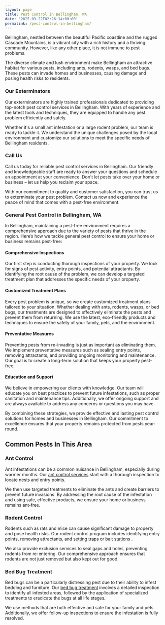 ```yaml
---
layout: page
title: Pest Control in Bellingham, WA
date: '2025-03-22T02:26:14+00:00'
permalink: /pest-control-in-bellingham/
---
```


Bellingham, nestled between the beautiful Pacific coastline and the rugged Cascade Mountains, is a vibrant city with a rich history and a thriving community. However, like any other place, it is not immune to pest problems.

The diverse climate and lush environment make Bellingham an attractive habitat for various pests, including ants, rodents, wasps, and bed bugs. These pests can invade homes and businesses, causing damage and posing health risks to residents.
### Our Exterminators
Our exterminators are highly trained professionals dedicated to providing top-notch pest control services in Bellingham. With years of experience and the latest tools and techniques, they are equipped to handle any pest problem efficiently and safely.

Whether it's a small ant infestation or a large rodent problem, our team is ready to tackle it. We understand the unique challenges posed by the local environment and customize our solutions to meet the specific needs of Bellingham residents.
### Call Us
Call us today for reliable pest control services in Bellingham. Our friendly and knowledgeable staff are ready to answer your questions and schedule an appointment at your convenience. Don't let pests take over your home or business – let us help you reclaim your space.

With our commitment to quality and customer satisfaction, you can trust us to exterminate your pest problem. Contact us now and experience the peace of mind that comes with a pest-free environment.
### General Pest Control in Bellingham, WA
In Bellingham, maintaining a pest-free environment requires a comprehensive approach due to the variety of pests that thrive in the region. Here’s how we tackle general pest control to ensure your home or business remains pest-free:
#### Comprehensive Inspections
Our first step is conducting thorough inspections of your property. We look for signs of pest activity, entry points, and potential attractants. By identifying the root cause of the problem, we can develop a targeted treatment plan that addresses the specific needs of your property.
#### Customized Treatment Plans
Every pest problem is unique, so we create customized treatment plans tailored to your situation. Whether dealing with ants, rodents, wasps, or bed bugs, our treatments are designed to effectively eliminate the pests and prevent them from returning. We use the latest, eco-friendly products and techniques to ensure the safety of your family, pets, and the environment.
#### Preventative Measures
Preventing pests from re-invading is just as important as eliminating them. We implement preventative measures such as sealing entry points, removing attractants, and providing ongoing monitoring and maintenance. Our goal is to create a long-term solution that keeps your property pest-free.
#### Education and Support
We believe in empowering our clients with knowledge. Our team will educate you on best practices to prevent future infestations, such as proper sanitation and maintenance tips. Additionally, we offer ongoing support and are always available to address any concerns or questions you may have.

By combining these strategies, we provide effective and lasting pest control solutions for homes and businesses in Bellingham. Our commitment to excellence ensures that your property remains protected from pests year-round.
## Common Pests In This Area
### Ant Control
Ant infestations can be a common nuisance in Bellingham, especially during warmer months. Our
[ant control services](https://pestpolicy.com/ant-control-in-bellingham/)
start with a thorough inspection to locate nests and entry points.

We then use targeted treatments to eliminate the ants and create barriers to prevent future invasions. By addressing the root cause of the infestation and using safe, effective products, we ensure your home or business remains ant-free.
### Rodent Control
Rodents such as rats and mice can cause significant damage to property and pose health risks. Our rodent control program includes identifying entry points, removing attractants, and
[setting traps or bait stations](https://pestpolicy.com/rodent-control-in-bellingham/)
.

We also provide exclusion services to seal gaps and holes, preventing rodents from re-entering. Our comprehensive approach ensures that rodents are not just removed but also kept out for good.
### Bed Bug Treatment
Bed bugs can be a particularly distressing pest due to their ability to infest bedding and furniture. Our
[bed bug treatment](https://pestpolicy.com/bed-bug-treatment-in-bellingham/)
involves a detailed inspection to identify all infested areas, followed by the application of specialized treatments to eradicate the bugs at all life stages.

We use methods that are both effective and safe for your family and pets. Additionally, we offer follow-up inspections to ensure the infestation is fully resolved.